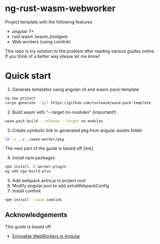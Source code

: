 # ng-rust-wasm-webworker

Project template with the following features

* angular 7+
* rust wasm (wasm_bindgen)
* Web workers (using comlink)

This repo is my solution to the problem after reading various guides online. If you think of a better way please let me know!

# Quick start

1. Generate templates using angular-cli and wasm-pack-template

```bash
ng new project
cargo generate --git https://github.com/rustwasm/wasm-pack-template
```

2. Build wasm with "--target no-modules" (important!)

```bash
wasm-pack build --release --target no-modules
```

3. Create symbolic link to generated pkg from angular assets folder

```bash
ln -s ../../wasm-worker/pkg
```

The next part of the guide is based off [link]

4. Install npm packages

```bash
npm install -D worker-plugin
ng add ngx-build-plus
```

5. Add webpack.extra.js to project root
6. Modify angular.json to add extraWebpackConfig
7. Install comlink

```bash
npm install --save comlink
```


## Acknowledgements

This guide is based off 

* [Enjoyable WebWorkers in Angular](https://medium.com/lacolaco-blog/enjoyable-webworkers-in-angular-41cfeb0e6519)

